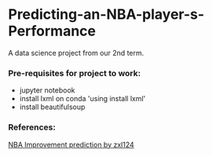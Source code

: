 # Predicting-an-NBA-player-s-Performance
A data science project from our 2nd term.

### Pre-requisites for project to work:
- jupyter notebook
- install lxml on conda 'using install lxml'
- install beautifulsoup

### References:
[NBA Improvement prediction by zxl124](https://github.com/zxl124/NBA_improvement_prediction)
